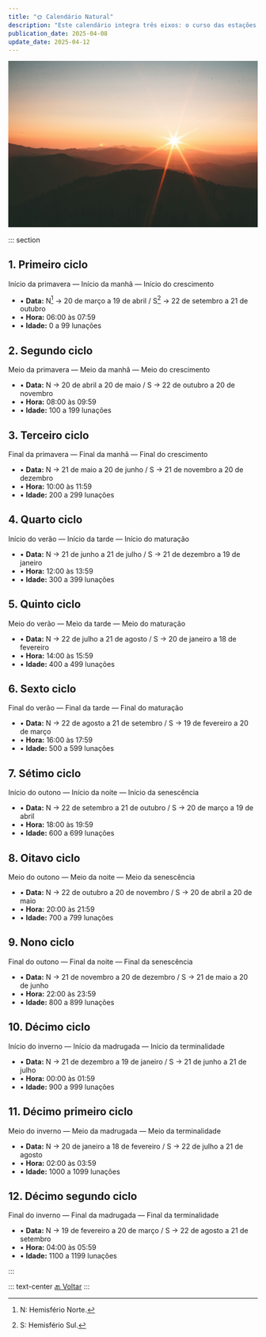 ```yaml
---
title: "🌞 Calendário Natural"
description: "Este calendário integra três eixos: o curso das estações, a variação do dia e a progressão da vida humana."
publication_date: 2025-04-08
update_date: 2025-04-12
---
```


![[Fonte: Ivana Cajina / Unsplash]](/assets/images/ivana-cajina-dQejX2ucPBs-unsplash.jpg "Imagem de capa")

::: section
## 1. Primeiro ciclo
<p class="text-small text-secondary">Início da primavera — Início da manhã — Início do crescimento</p>

- • **Data:** N[^1] → 20 de março a 19 de abril / S[^2] → 22 de setembro a 21 de outubro
- • **Hora:** 06:00 às 07:59
- • **Idade:** 0 a 99 lunações

[^1]: N: Hemisfério Norte.
[^2]: S: Hemisfério Sul.

## 2. Segundo ciclo
<p class="text-small text-secondary">Meio da primavera — Meio da manhã — Meio do crescimento</p>

- • **Data:** N → 20 de abril a 20 de maio / S → 22 de outubro a 20 de novembro
- • **Hora:** 08:00 às 09:59
- • **Idade:** 100 a 199 lunações

## 3. Terceiro ciclo
<p class="text-small text-secondary">Final da primavera — Final da manhã — Final do crescimento</p>

- • **Data:** N → 21 de maio a 20 de junho / S → 21 de novembro a 20 de dezembro
- • **Hora:** 10:00 às 11:59
- • **Idade:** 200 a 299 lunações

## 4. Quarto ciclo
<p class="text-small text-secondary">Início do verão — Início da tarde — Início do maturação</p>

- • **Data:** N → 21 de junho a 21 de julho / S → 21 de dezembro a 19 de janeiro
- • **Hora:** 12:00 às 13:59
- • **Idade:** 300 a 399 lunações

## 5. Quinto ciclo
<p class="text-small text-secondary">Meio do verão — Meio da tarde — Meio do maturação</p>

- • **Data:** N → 22 de julho a 21 de agosto / S → 20 de janeiro a 18 de fevereiro
- • **Hora:** 14:00 às 15:59
- • **Idade:** 400 a 499 lunações

## 6. Sexto ciclo
<p class="text-small text-secondary">Final do verão — Final da tarde — Final do maturação</p>

- • **Data:** N → 22 de agosto a 21 de setembro / S → 19 de fevereiro a 20 de março
- • **Hora:** 16:00 às 17:59
- • **Idade:** 500 a 599 lunações

## 7. Sétimo ciclo
<p class="text-small text-secondary">Início do outono — Início da noite — Início da senescência</p>

- • **Data:** N → 22 de setembro a 21 de outubro / S → 20 de março a 19 de abril
- • **Hora:** 18:00 às 19:59
- • **Idade:** 600 a 699 lunações

## 8. Oitavo ciclo
<p class="text-small text-secondary">Meio do outono — Meio da noite — Meio da senescência</p>

- • **Data:** N → 22 de outubro a 20 de novembro / S → 20 de abril a 20 de maio
- • **Hora:** 20:00 às 21:59
- • **Idade:** 700 a 799 lunações

## 9. Nono ciclo
<p class="text-small text-secondary">Final do outono — Final da noite — Final da senescência</p>

- • **Data:** N → 21 de novembro a 20 de dezembro / S → 21 de maio a 20 de junho
- • **Hora:** 22:00 às 23:59
- • **Idade:** 800 a 899 lunações

## 10. Décimo ciclo
<p class="text-small text-secondary">Início do inverno — Início da madrugada — Início da terminalidade</p>

- • **Data:** N → 21 de dezembro a 19 de janeiro / S → 21 de junho a 21 de julho
- • **Hora:** 00:00 às 01:59
- • **Idade:** 900 a 999 lunações

## 11. Décimo primeiro ciclo
<p class="text-small text-secondary">Meio do inverno — Meio da madrugada — Meio da terminalidade</p>

- • **Data:** N → 20 de janeiro a 18 de fevereiro / S → 22 de julho a 21 de agosto
- • **Hora:** 02:00 às 03:59
- • **Idade:** 1000 a 1099 lunações

## 12. Décimo segundo ciclo
<p class="text-small text-secondary">Final do inverno — Final da madrugada — Final da terminalidade</p>

- • **Data:** N → 19 de fevereiro a 20 de março / S → 22 de agosto a 21 de setembro
- • **Hora:** 04:00 às 05:59
- • **Idade:** 1100 a 1199 lunações

:::

::: text-center
[🔙 Voltar](/)
:::
